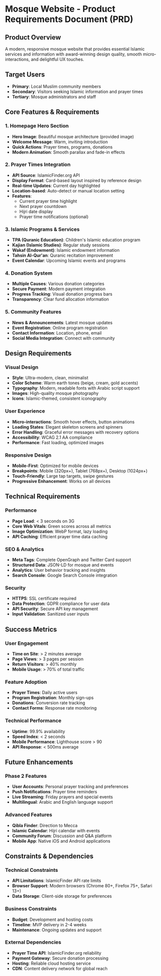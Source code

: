 # Mosque Website - Product Requirements Document (PRD)

## Product Overview
A modern, responsive mosque website that provides essential Islamic services and information with award-winning design quality, smooth micro-interactions, and delightful UX touches.

## Target Users
- **Primary**: Local Muslim community members
- **Secondary**: Visitors seeking Islamic information and prayer times
- **Tertiary**: Mosque administrators and staff

## Core Features & Requirements

### 1. Homepage Hero Section
- **Hero Image**: Beautiful mosque architecture (provided image)
- **Welcome Message**: Warm, inviting introduction
- **Quick Actions**: Prayer times, programs, donations
- **Modern Animation**: Smooth parallax and fade-in effects

### 2. Prayer Times Integration
- **API Source**: IslamicFinder.org API
- **Display Format**: Card-based layout inspired by reference design
- **Real-time Updates**: Current day highlighted
- **Location-based**: Auto-detect or manual location setting
- **Features**:
  - Current prayer time highlight
  - Next prayer countdown
  - Hijri date display
  - Prayer time notifications (optional)

### 3. Islamic Programs & Services
- **TPA (Quranic Education)**: Children's Islamic education program
- **Kajian (Islamic Studies)**: Regular study sessions
- **Wakaf (Endowment)**: Islamic endowment information
- **Tahsin Al-Qur'an**: Quranic recitation improvement
- **Event Calendar**: Upcoming Islamic events and programs

### 4. Donation System
- **Multiple Causes**: Various donation categories
- **Secure Payment**: Modern payment integration
- **Progress Tracking**: Visual donation progress bars
- **Transparency**: Clear fund allocation information

### 5. Community Features
- **News & Announcements**: Latest mosque updates
- **Event Registration**: Online program registration
- **Contact Information**: Location, phone, email
- **Social Media Integration**: Connect with community

## Design Requirements

### Visual Design
- **Style**: Ultra-modern, clean, minimalist
- **Color Scheme**: Warm earth tones (beige, cream, gold accents)
- **Typography**: Modern, readable fonts with Arabic script support
- **Images**: High-quality mosque photography
- **Icons**: Islamic-themed, consistent iconography

### User Experience
- **Micro-interactions**: Smooth hover effects, button animations
- **Loading States**: Elegant skeleton screens and spinners
- **Error Handling**: Graceful error messages with recovery options
- **Accessibility**: WCAG 2.1 AA compliance
- **Performance**: Fast loading, optimized images

### Responsive Design
- **Mobile-First**: Optimized for mobile devices
- **Breakpoints**: Mobile (320px+), Tablet (768px+), Desktop (1024px+)
- **Touch-Friendly**: Large tap targets, swipe gestures
- **Progressive Enhancement**: Works on all devices

## Technical Requirements

### Performance
- **Page Load**: < 3 seconds on 3G
- **Core Web Vitals**: Green scores across all metrics
- **Image Optimization**: WebP format, lazy loading
- **API Caching**: Efficient prayer time data caching

### SEO & Analytics
- **Meta Tags**: Complete OpenGraph and Twitter Card support
- **Structured Data**: JSON-LD for mosque and events
- **Analytics**: User behavior tracking and insights
- **Search Console**: Google Search Console integration

### Security
- **HTTPS**: SSL certificate required
- **Data Protection**: GDPR compliance for user data
- **API Security**: Secure API key management
- **Input Validation**: Sanitized user inputs

## Success Metrics

### User Engagement
- **Time on Site**: > 2 minutes average
- **Page Views**: > 3 pages per session
- **Return Visitors**: > 40% monthly
- **Mobile Usage**: > 70% of total traffic

### Feature Adoption
- **Prayer Times**: Daily active users
- **Program Registration**: Monthly sign-ups
- **Donations**: Conversion rate tracking
- **Contact Forms**: Response rate monitoring

### Technical Performance
- **Uptime**: 99.9% availability
- **Speed Index**: < 2 seconds
- **Mobile Performance**: Lighthouse score > 90
- **API Response**: < 500ms average

## Future Enhancements

### Phase 2 Features
- **User Accounts**: Personal prayer tracking and preferences
- **Push Notifications**: Prayer time reminders
- **Live Streaming**: Friday prayers and special events
- **Multilingual**: Arabic and English language support

### Advanced Features
- **Qibla Finder**: Direction to Mecca
- **Islamic Calendar**: Hijri calendar with events
- **Community Forum**: Discussion and Q&A platform
- **Mobile App**: Native iOS and Android applications

## Constraints & Dependencies

### Technical Constraints
- **API Limitations**: IslamicFinder API rate limits
- **Browser Support**: Modern browsers (Chrome 80+, Firefox 75+, Safari 13+)
- **Data Storage**: Client-side storage for preferences

### Business Constraints
- **Budget**: Development and hosting costs
- **Timeline**: MVP delivery in 2-4 weeks
- **Maintenance**: Ongoing updates and support

### External Dependencies
- **Prayer Time API**: IslamicFinder.org reliability
- **Payment Gateway**: Secure donation processing
- **Hosting**: Reliable cloud hosting service
- **CDN**: Content delivery network for global reach